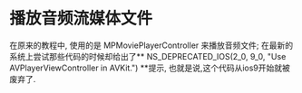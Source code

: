 # 播放音频流媒体文件



在原来的教程中, 使用的是 MPMoviePlayerController 来播放音频文件; 在最新的系统上尝试那些代码的时候却给出了\*\* NS\_DEPRECATED\_IOS\(2\_0, 9\_0, "Use AVPlayerViewController in AVKit."\) \*\*提示, 也就是说,这个代码从ios9开始就被废弃了.

